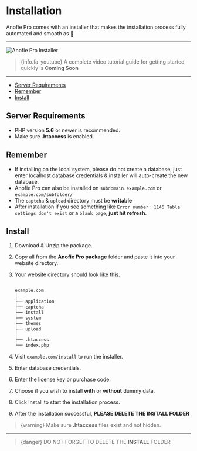 # Installation

Anofie Pro comes with an installer that makes the installation process fully automated and smooth as 🍻

---

![Anofie Pro Installer](https://anofie-pro-docs.classiebit.com/images/pro-installer-1.jpg "Anofie Pro Installer")


> {info.fa-youtube} A complete video tutorial guide for getting started quickly is **Coming Soon**

---

- [Server Requirements](#Server-Requirements)
- [Remember](#Remember)
- [Install](#Install)


<a name="Server-Requirements"></a>
## Server Requirements

* PHP version **5.6** or newer is recommended.
* Make sure **.htaccess** is enabled.


<a name="Remember"></a>
## Remember

* If installing on the local system, please do not create a database, just enter localhost database credentials & installer will auto-create the new database.
* Anofie Pro can also be installed on `subdomain.example.com` or `example.com/subfolder/`
* The `captcha` & `upload` directory must be **writable**
* After installation if you see something like `Error number: 1146 Table settings don't exist` or a `blank page`, **just hit refresh**.


<a name="Install"></a>
## Install

1. Download & Unzip the package.
2. Copy all from the **Anofie Pro package** folder and paste it into your website directory.
3. Your website directory should look like this.

    ```bash

    example.com
    │
    ├── application
    ├── captcha
    ├── install
    ├── system
    ├── themes
    ├── upload
    │
    ├── .htaccess
    └── index.php

    ```

4. Visit `example.com/install` to run the installer. 
5. Enter database credentials.
6. Enter the license key or purchase code.
6. Choose if you wish to install **with** or **without** dummy data.
7. Click Install to start the installation process.
8. After the installation successful, **PLEASE DELETE THE INSTALL FOLDER**


>{warning} Make sure **.htaccess** files exist and not hidden.

---

> {danger} DO NOT FORGET TO DELETE THE **INSTALL** FOLDER